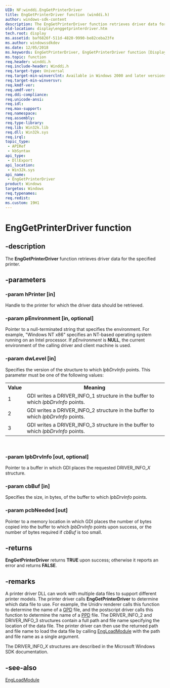 ```yaml
---
UID: NF:winddi.EngGetPrinterDriver
title: EngGetPrinterDriver function (winddi.h)
author: windows-sdk-content
description: The EngGetPrinterDriver function retrieves driver data for the specified printer.
old-location: display\enggetprinterdriver.htm
tech.root: display
ms.assetid: baf6826f-511d-4820-9990-be82ceba23fe
ms.author: windowssdkdev
ms.date: 12/05/2018
ms.keywords: EngGetPrinterDriver, EngGetPrinterDriver function [Display Devices], display.enggetprinterdriver, gdifncs_0aead020-6bf8-4eda-8d72-dd2d59f4663d.xml, winddi/EngGetPrinterDriver
ms.topic: function
req.header: winddi.h
req.include-header: Winddi.h
req.target-type: Universal
req.target-min-winverclnt: Available in Windows 2000 and later versions of the Windows operating systems.
req.target-min-winversvr: 
req.kmdf-ver: 
req.umdf-ver: 
req.ddi-compliance: 
req.unicode-ansi: 
req.idl: 
req.max-support: 
req.namespace: 
req.assembly: 
req.type-library: 
req.lib: Win32k.lib
req.dll: Win32k.sys
req.irql: 
topic_type:
 - APIRef
 - kbSyntax
api_type:
 - DllExport
api_location:
 - Win32k.sys
api_name:
 - EngGetPrinterDriver
product: Windows
targetos: Windows
req.typenames: 
req.redist: 
ms.custom: 19H1
---
```


# EngGetPrinterDriver function


## -description


The <b>EngGetPrinterDriver</b> function retrieves driver data for the specified printer.


## -parameters




### -param hPrinter [in]

Handle to the printer for which the driver data should be retrieved.


### -param pEnvironment [in, optional]

Pointer to a null-terminated string that specifies the environment. For example, "Windows NT x86" specifies an NT-based operating system running on an Intel processor. If <i>pEnvironment</i> is <b>NULL</b>, the current environment of the calling driver and client machine is used.


### -param dwLevel [in]

Specifies the version of the structure to which <i>lpbDrvInfo</i> points. This parameter must be one of the following values:

<table>
<tr>
<th>Value</th>
<th>Meaning</th>
</tr>
<tr>
<td>
1

</td>
<td>
GDI writes a DRIVER_INFO_1 structure in the buffer to which <i>lpbDrvInfo</i> points.

</td>
</tr>
<tr>
<td>
2

</td>
<td>
GDI writes a DRIVER_INFO_2 structure in the buffer to which <i>lpbDrvInfo</i> points.

</td>
</tr>
<tr>
<td>
3

</td>
<td>
GDI writes a DRIVER_INFO_3 structure in the buffer to which <i>lpbDrvInfo</i> points.

</td>
</tr>
</table>
 


### -param lpbDrvInfo [out, optional]

Pointer to a buffer in which GDI places the requested DRIVER_INFO_<i>X</i> structure.


### -param cbBuf [in]

Specifies the size, in bytes, of the buffer to which <i>lpbDrvInfo</i> points.


### -param pcbNeeded [out]

Pointer to a memory location in which GDI places the number of bytes copied into the buffer to which <i>lpbDrvInfo</i> points upon success, or the number of bytes required if <i>cbBuf</i> is too small.


## -returns



<b>EngGetPrinterDriver</b> returns <b>TRUE</b> upon success; otherwise it reports an error and returns <b>FALSE</b>.




## -remarks



A printer driver DLL can work with multiple data files to support different printer models. The printer driver calls <b>EngGetPrinterDriver</b> to determine which data file to use. For example, the Unidrv renderer calls this function to determine the name of a <a href="https://docs.microsoft.com/windows-hardware/drivers/">GPD</a> file, and the postscript driver calls this function to determine the name of a <a href="https://docs.microsoft.com/windows-hardware/drivers/">PPD</a> file. The DRIVER_INFO_2 and DRIVER_INFO_3 structures contain a full path and file name specifying the location of the data file. The printer driver can then use the returned path and file name to load the data file by calling <a href="https://docs.microsoft.com/windows/desktop/api/winddi/nf-winddi-engloadmodule">EngLoadModule</a> with the path and file name as a single argument.

The DRIVER_INFO_<i>X</i> structures are described in the Microsoft Windows SDK documentation.




## -see-also




<a href="https://docs.microsoft.com/windows/desktop/api/winddi/nf-winddi-engloadmodule">EngLoadModule</a>
 

 

